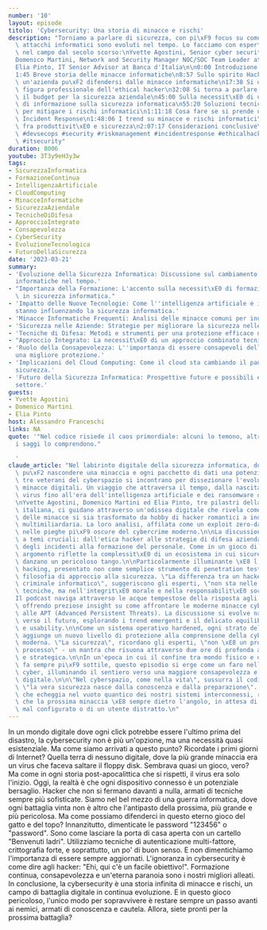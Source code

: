 ```yaml
---
number: '10'
layout: episode
titolo: 'Cybersecurity: Una storia di minacce e rischi'
description: "Torniamo a parlare di sicurezza, con pi\xF9 focus su come minacce e\
  \ attacchi informatici sono evoluti nel tempo. Lo facciamo con esperti che operano\
  \ nel campo dal secolo scorso:\nYvette Agostini, Senior cyber security consultant\n\
  Domenico Martini, Network and Security Manager NOC/SOC Team Leader at Critical Service\n\
  Elia Pinto, IT Senior Advisor at Banca d'Italia\n\n0:00 Introduzione e presentazioni\n\
  1:45 Breve storia delle minacce informatiche\n8:57 Sullo spirito Hacker\n16:22 Come\
  \ un'azienda pu\xF2 difendersi dalle minacce informatiche\n17:38 Si devia sulla\
  \ figura professionale dell'ethical hacker\n32:08 Si torna a parlare di come usare\
  \ il budget per la sicurezza aziendale\n45:00 Sulla necessit\xE0 di una campagna\
  \ di informazione sulla sicurezza informatica\n55:20 Soluzioni tecniche e organizzative\
  \ per mitigare i rischi informatici\n1:11:18 Cosa fare se si prende un cryptolocker:\
  \ Incident Response\n1:48:06 I trend su minacce e rischi informatici\n1:56:18 Bilanciamento\
  \ fra produttivit\xE0 e sicurezza\n2:07:17 Considerazioni conclusive\n\n#cybersecurity\
  \ #devsecops #security #riskmanagement #incidentresponse #ethicalhacking #hacking\
  \ #itsecurity"
duration: 8006
youtube: 3T3y9eH3y3w
tags:
- SicurezzaInformatica
- FormazioneContinua
- IntelligenzaArtificiale
- CloudComputing
- MinacceInformatiche
- SicurezzaAziendale
- TecnicheDiDifesa
- ApproccioIntegrato
- Consapevolezza
- CyberSecurity
- EvoluzioneTecnologica
- FuturoDellaSicurezza
date: '2023-03-21'
summary:
- 'Evoluzione della Sicurezza Informatica: Discussione sul cambiamento delle minacce
  informatiche nel tempo.'
- "Importanza della Formazione: L'accento sulla necessit\xE0 di formazione continua\
  \ in sicurezza informatica."
- 'Impatto delle Nuove Tecnologie: Come l''intelligenza artificiale e il cloud computing
  stanno influenzando la sicurezza informatica.'
- 'Minacce Informatiche Frequenti: Analisi delle minacce comuni per individui e aziende.'
- 'Sicurezza nelle Aziende: Strategie per migliorare la sicurezza nelle organizzazioni.'
- 'Tecniche di Difesa: Metodi e strumenti per una protezione efficace nel cyberspazio.'
- "Approccio Integrato: La necessit\xE0 di un approccio combinato tecnico e organizzativo."
- 'Ruolo della Consapevolezza: L''importanza di essere consapevoli delle minacce per
  una migliore protezione.'
- 'Implicazioni del Cloud Computing: Come il cloud sta cambiando il panorama della
  sicurezza.'
- 'Futuro della Sicurezza Informatica: Prospettive future e possibili evoluzioni nel
  settore.'
guests:
- Yvette Agostini
- Domenico Martini
- Elia Pinto
host: Alessandro Franceschi
links: NA
quote: '"Nel codice risiede il caos primordiale: alcuni lo temono, altri lo domano,
  i saggi lo comprendono."

  '
claude_article: "Nel labirinto digitale della sicurezza informatica, dove ogni bit\
  \ pu\xF2 nascondere una minaccia e ogni pacchetto di dati una potenziale apocalisse,\
  \ tre veterani del cyberspazio si incontrano per dissezionare l'evoluzione delle\
  \ minacce digitali. Un viaggio che attraversa il tempo, dalla nascita dei primi\
  \ virus fino all'era dell'intelligenza artificiale e dei ransomware quantistici.\n\
  \nYvette Agostini, Domenico Martini ed Elia Pinto, tre pilastri della cybersecurity\
  \ italiana, ci guidano attraverso un'odissea digitale che rivela come il landscape\
  \ delle minacce si sia trasformato da hobby di hacker romantici a industria criminale\
  \ multimiliardaria. La loro analisi, affilata come un exploit zero-day, penetra\
  \ nelle pieghe pi\xF9 oscure del cybercrime moderno.\n\nLa discussione orbita attorno\
  \ a temi cruciali: dall'etica hacker alle strategie di difesa aziendale, dalla gestione\
  \ degli incidenti alla formazione del personale. Come in un gioco di specchi, ogni\
  \ argomento riflette la complessit\xE0 di un ecosistema in cui sicurezza e produttivit\xE0\
  \ danzano un pericoloso tango.\n\nParticolarmente illuminante \xE8 l'analisi dell'ethical\
  \ hacking, presentato non come semplice strumento di penetration testing, ma come\
  \ filosofia di approccio alla sicurezza. \"La differenza tra un hacker etico e un\
  \ criminale informatico\", suggeriscono gli esperti, \"non sta nelle capacit\xE0\
  \ tecniche, ma nell'integrit\xE0 morale e nella responsabilit\xE0 sociale\".\n\n\
  Il podcast naviga attraverso le acque tempestose della risposta agli incidenti,\
  \ offrendo preziose insight su come affrontare le moderne minacce cyber, dai cryptolocker\
  \ alle APT (Advanced Persistent Threats). La discussione si evolve naturalmente\
  \ verso il futuro, esplorando i trend emergenti e il delicato equilibrio tra security\
  \ e usability.\n\nCome un sistema operativo hardened, ogni strato della conversazione\
  \ aggiunge un nuovo livello di protezione alla comprensione della cybersecurity\
  \ moderna. \"La sicurezza\", ricordano gli esperti, \"non \xE8 un prodotto, ma un\
  \ processo\" - un mantra che risuona attraverso due ore di profonda analisi tecnica\
  \ e strategica.\n\nIn un'epoca in cui il confine tra mondo fisico e digitale si\
  \ fa sempre pi\xF9 sottile, questo episodio si erge come un faro nella nebbia dell'incertezza\
  \ cyber, illuminando il sentiero verso una maggiore consapevolezza e resilienza\
  \ digitale.\n\n\"Nel cyberspazio, come nella vita\", sussurra il codice tra le righe,\
  \ \"la vera sicurezza nasce dalla conoscenza e dalla preparazione\". Un messaggio\
  \ che echeggia nel vuoto quantico dei nostri sistemi interconnessi, ricordandoci\
  \ che la prossima minaccia \xE8 sempre dietro l'angolo, in attesa di un firewall\
  \ mal configurato o di un utente distratto.\n"
---
```

In un mondo digitale dove ogni click potrebbe essere l'ultimo prima del disastro, la cybersecurity non è più un'opzione, ma una necessità quasi esistenziale. Ma come siamo arrivati a questo punto?
Ricordate i primi giorni di Internet? Quella terra di nessuno digitale, dove la più grande minaccia era un virus che faceva saltare il floppy disk. Sembrava quasi un gioco, vero? Ma come in ogni storia post-apocalittica che si rispetti, il virus era solo l'inizio.
Oggi, la realtà è che ogni dispositivo connesso è un potenziale bersaglio. Hacker che non si fermano davanti a nulla, armati di tecniche sempre più sofisticate. Siamo nel bel mezzo di una guerra informatica, dove ogni battaglia vinta non è altro che l'antipasto della prossima, più grande e più pericolosa.
Ma come possiamo difenderci in questo eterno gioco del gatto e del topo? Innanzitutto, dimenticate le password "123456" o "password". Sono come lasciare la porta di casa aperta con un cartello "Benvenuti ladri". Utilizziamo tecniche di autenticazione multi-fattore, crittografia forte, e soprattutto, un po' di buon senso.
E non dimentichiamo l'importanza di essere sempre aggiornati. L'ignoranza in cybersecurity è come dire agli hacker: "Ehi, qui c'è un facile obiettivo!". Formazione continua, consapevolezza e un'eterna paranoia sono i nostri migliori alleati.
In conclusione, la cybersecurity è una storia infinita di minacce e rischi, un campo di battaglia digitale in continua evoluzione. E in questo gioco pericoloso, l'unico modo per sopravvivere è restare sempre un passo avanti ai nemici, armati di conoscenza e cautela. Allora, siete pronti per la prossima battaglia?